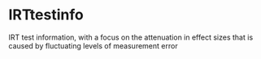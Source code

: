 # IRTtestinfo
IRT test information, with a focus on the attenuation in effect sizes that is caused by fluctuating levels of measurement error
